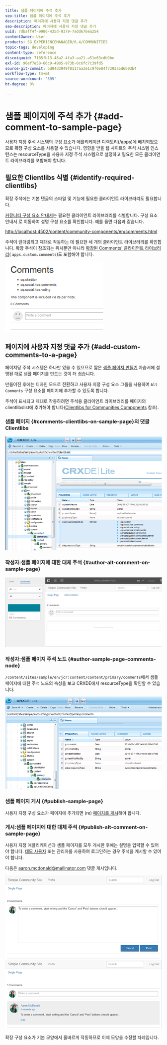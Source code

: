 ```yaml
---
title: 샘플 페이지에 주석 추가
seo-title: 샘플 페이지에 주석 추가
description: 페이지에 사용자 지정 댓글 추가
seo-description: 페이지에 사용자 지정 댓글 추가
uuid: 7dbaff4f-9986-435d-9379-7add676ea254
contentOwner: User
products: SG_EXPERIENCEMANAGER/6.4/COMMUNITIES
topic-tags: developing
content-type: reference
discoiquuid: 7185fb13-46a2-4fa3-aa21-a51e63cdb9be
exl-id: 96ef7e58-66c9-4985-973b-0c6fc7c39fd5
source-git-commit: bd94d3949f0117aa3e1c9f0e84f7293a5d6b03b4
workflow-type: tm+mt
source-wordcount: '395'
ht-degree: 0%

---
```


# 샘플 페이지에 주석 추가 {#add-comment-to-sample-page}

사용자 지정 주석 시스템의 구성 요소가 애플리케이션 디렉토리(/apps)에 배치되었으므로 확장 구성 요소를 사용할 수 있습니다. 영향을 받을 웹 사이트의 주석 시스템 인스턴스는 resourceType을 사용자 지정 주석 시스템으로 설정하고 필요한 모든 클라이언트 라이브러리를 포함해야 합니다.

## 필요한 Clientlibs 식별 {#identify-required-clientlibs}

확장 주석에는 기본 댓글의 스타일 및 기능에 필요한 클라이언트 라이브러리도 필요합니다.

[커뮤니티 구성 요소 안내서](components-guide.md)는 필요한 클라이언트 라이브러리를 식별합니다. 구성 요소 안내서 로 이동하여 설명 구성 요소를 확인합니다. 예를 들면 다음과 같습니다.

[http://localhost:4502/content/community-components/en/comments.html](http://localhost:4502/content/community-components/en/comments.html)

주석이 렌더링되고 제대로 작동하는 데 필요한 세 개의 클라이언트 라이브러리를 확인합니다. 확장 주석이 참조되는 위치뿐만 아니라 [확장된 Comments&#39; 클라이언트 라이브러리](extend-create-components.md#create-a-client-library-folder)( `apps.custom.comments`)도 포함해야 합니다.

![chlimage_1-47](assets/chlimage_1-47.png)

## 페이지에 사용자 지정 댓글 추가 {#add-custom-comments-to-a-page}

페이지당 주석 시스템은 하나만 있을 수 있으므로 짧은 [샘플 페이지 만들기](create-sample-page.md) 자습서에 설명된 대로 샘플 페이지를 만드는 것이 더 쉽습니다.

만들어진 후에는 디자인 모드로 전환하고 사용자 지정 구성 요소 그룹을 사용하여 `Alt Comments` 구성 요소를 페이지에 추가할 수 있도록 합니다.

주석이 표시되고 제대로 작동하려면 주석용 클라이언트 라이브러리를 페이지의 clientlibslist에 추가해야 합니다([Clientlibs for Communities Components](clientlibs.md) 참조).

### 샘플 페이지 {#comments-clientlibs-on-sample-page}의 댓글 Clientlibs

![샘플 페이지의 댓글 Clientlibs](assets/chlimage_1-48.png)

### 작성자:샘플 페이지에 대한 대체 주석 {#author-alt-comment-on-sample-page}

![샘플 페이지에서 대체 주석](assets/chlimage_1-49.png)

### 작성자:샘플 페이지 주석 노드 {#author-sample-page-comments-node}

`/content/sites/sample/en/jcr:content/content/primary/comments`에서 샘플 페이지에 대한 주석 노드의 속성을 보고 CRXDE에서 resourceType을 확인할 수 있습니다.

![chlimage_1-50](assets/chlimage_1-50.png)

### 샘플 페이지 게시 {#publish-sample-page}

사용자 지정 구성 요소가 페이지에 추가되면 (re) [페이지를 게시](sites-console.md#publishing-the-site)해야 합니다.

### 게시:샘플 페이지에 대한 대체 주석 {#publish-alt-comment-on-sample-page}

사용자 지정 애플리케이션과 샘플 페이지를 모두 게시한 후에는 설명을 입력할 수 있어야 합니다. [데모 사용자](tutorials.md#demo-users) 또는 관리자를 사용하여 로그인하는 경우 주석을 게시할 수 있어야 합니다.

다음은 aaron.mcdonald@mailinator.com 댓글 게시입니다.

![chlimage_1-51](assets/chlimage_1-51.png) ![chlimage_1-52](assets/chlimage_1-52.png)

확장 구성 요소가 기본 모양에서 올바르게 작동하므로 이제 모양을 수정할 차례입니다.
